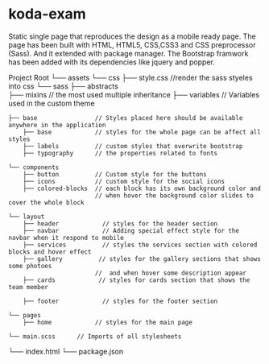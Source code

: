 # koda-exam
Static single page that reproduces the design as a mobile ready page. 
The page has been built with HTML, HTML5, CSS,CSS3 and CSS preprocessor (Sass).
And it extended with package manager.
The Bootstrap framwork has been added with its dependencies like jquery and popper.
 

Project Root
└── assets
└── css
    ├── style.css           //render the sass styeles into css 
└── sass
    ├── abstracts                 
        ├── mixins           // the most used multiple inheritance
        ├── variables        // Variables used in the custom theme

    ├── base                // Styles placed here should be available anywhere in the application
        ├── base            // styles for the whole page can be affect all styles
        ├── labels          // custom styles that overwrite bootstrap
        ├── typography      // the properties related to fonts
     
    └── components
        ├── button          // Custom style for the buttons
        ├── icons           // custom style for the social icons
        ├── colored-blocks  // each block has its own background color and 
                            // when hover the background color slides to cover the whole block
    
    └── layout
        ├── header            // styles for the header section
        ├── navbar            // Adding special effect style for the navbar when it respond to mobile  
        ├── services          // styles the services section with colored blocks and hover effect
        ├── gallery          // styles for the gallery sections that shows some photoes 
                            //  and when hover some description appear
        ├── cards            // styles for cards section that shows the team member
        
        ├── footer            // styles for the footer section

    └── pages
        ├── home            // styles for the main page
        
    └── main.scss      // Imports of all stylesheets

└── index.html
└── package.json